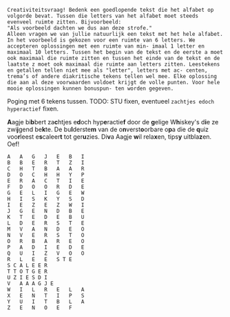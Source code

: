 ```
Creativiteitsvraag! Bedenk een goedlopende tekst die het alfabet op volgorde bevat. Tussen die letters van het alfabet moet steeds evenveel ruimte zitten. Bijvoorbeeld:
"Als voorbeeld dachten we dus aan deze strofe."
Alleen vragen we van jullie natuurlijk een tekst met het hele alfabet. In het voorbeeld is gekozen voor een ruimte van 6 letters. We accepteren oplossingen met een ruimte van min- imaal 1 letter en maximaal 10 letters. Tussen het begin van de tekst en de eerste a moet ook maximaal die ruimte zitten en tussen het einde van de tekst en de laatste z moet ook maximaal die ruimte aan letters zitten. Leestekens en getallen tellen niet mee als "letter", letters met ac- centen, trema’s of andere diakritische tekens tellen wel mee. Elke oplossing die aan al deze voorwaarden voldoet krijgt de volle punten. Voor hele mooie oplossingen kunnen bonuspun- ten worden gegeven.
```

Poging met 6 tekens tussen. TODO: STU fixen, eventueel `zachtjes edoch hyperactief` fixen.

**A**agje bi**b**bert za**c**htjes e**d**och hyp**e**ractie**f** door de **g**elige W**h**iskey's d**i**e ze zwi**j**gend be**k**te.
De bu**l**derste**m** van de o**n**verst**o**orbare o**p**a die de **q**uiz voo**r**leest e**s**caleer**t** tot ger**u**zies. Di**v**a Aagje **w**il rela**x**en, tips**y** uitbla**z**en. Oef!

```
A	A	G	J	E	B	I
B	B	E	R	T	Z	I
C	H	T	B	A	A	R
D	O	C	H	H	Y	P
E	R	A	C	T	I	E
F	D	O	O	R	D	E
G	E	L	I	G	E	W
H	I	S	K	Y	S	D
I	E	Z	E	Z	W	I
J	G	E	N	D	B	E
K	T	E	D	E	B	U
L	D	E	R	S	T	E
M	V	A	N	D	E	O
N	V	E	R	S	T	O
O	R	B	A	R	E	O
P	A	D	I	E	D	E
Q	U	I	Z	V	O	O
R	L	E	E	S T E
S C A L E E R
T T O T G E R
U Z I E S D I   
V	A A A G J E 	 	
W	I	L	R	E	L	A
X	E	N	T	I	P	S
Y	U	I	T	B	L	A
Z	E	N	O	E	F	
```
